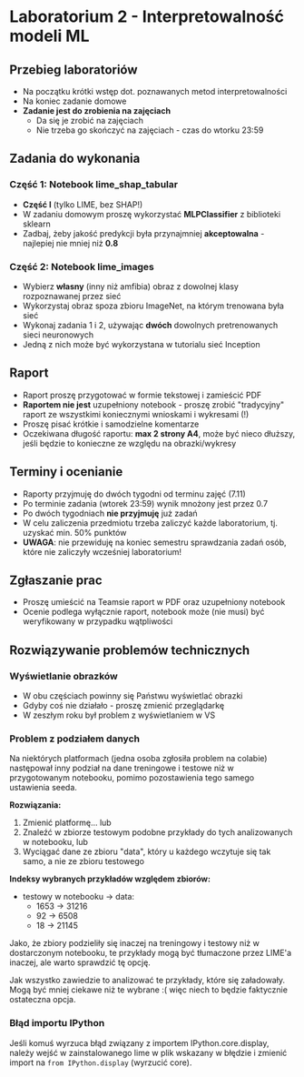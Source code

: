 # Laboratorium 2 - Interpretowalność modeli ML

## Przebieg laboratoriów

- Na początku krótki wstęp dot. poznawanych metod interpretowalności
- Na koniec zadanie domowe
- **Zadanie jest do zrobienia na zajęciach**
  - Da się je zrobić na zajęciach
  - Nie trzeba go skończyć na zajęciach - czas do wtorku 23:59

## Zadania do wykonania

### Część 1: Notebook lime_shap_tabular

- **Część I** (tylko LIME, bez SHAP!)
- W zadaniu domowym proszę wykorzystać **MLPClassifier** z biblioteki sklearn
- Zadbaj, żeby jakość predykcji była przynajmniej **akceptowalna** - najlepiej nie mniej niż **0.8**

### Część 2: Notebook lime_images

- Wybierz **własny** (inny niż amfibia) obraz z dowolnej klasy rozpoznawanej przez sieć
- Wykorzystaj obraz spoza zbioru ImageNet, na którym trenowana była sieć
- Wykonaj zadania 1 i 2, używając **dwóch** dowolnych pretrenowanych sieci neuronowych
- Jedną z nich może być wykorzystana w tutorialu sieć Inception

## Raport

- Raport proszę przygotować w formie tekstowej i zamieścić PDF
- **Raportem nie jest** uzupełniony notebook - proszę zrobić "tradycyjny" raport ze wszystkimi koniecznymi wnioskami i wykresami (!)
- Proszę pisać krótkie i samodzielne komentarze
- Oczekiwana długość raportu: **max 2 strony A4**, może być nieco dłuższy, jeśli będzie to konieczne ze względu na obrazki/wykresy

## Terminy i ocenianie

- Raporty przyjmuję do dwóch tygodni od terminu zajęć (7.11)
- Po terminie zadania (wtorek 23:59) wynik mnożony jest przez 0.7
- Po dwóch tygodniach **nie przyjmuję** już zadań
- W celu zaliczenia przedmiotu trzeba zaliczyć każde laboratorium, tj. uzyskać min. 50% punktów
- **UWAGA**: nie przewiduję na koniec semestru sprawdzania zadań osób, które nie zaliczyły wcześniej laboratorium!

## Zgłaszanie prac

- Proszę umieścić na Teamsie raport w PDF oraz uzupełniony notebook
- Ocenie podlega wyłącznie raport, notebook może (nie musi) być weryfikowany w przypadku wątpliwości

## Rozwiązywanie problemów technicznych

### Wyświetlanie obrazków

- W obu częściach powinny się Państwu wyświetlać obrazki
- Gdyby coś nie działało - proszę zmienić przeglądarkę
- W zeszłym roku był problem z wyświetlaniem w VS

### Problem z podziałem danych

Na niektórych platformach (jedna osoba zgłosiła problem na colabie) następował inny podział na dane treningowe i testowe niż w przygotowanym notebooku, pomimo pozostawienia tego samego ustawienia seeda.

**Rozwiązania:**

1. Zmienić platformę... lub
2. Znaleźć w zbiorze testowym podobne przykłady do tych analizowanych w notebooku, lub
3. Wyciągać dane ze zbioru "data", który u każdego wczytuje się tak samo, a nie ze zbioru testowego

**Indeksy wybranych przykładów względem zbiorów:**

- testowy w notebooku -> data:
  - 1653 -> 31216
  - 92 -> 6508
  - 18 -> 21145

Jako, że zbiory podzieliły się inaczej na treningowy i testowy niż w dostarczonym notebooku, te przykłady mogą być tłumaczone przez LIME'a inaczej, ale warto sprawdzić tę opcję.

Jak wszystko zawiedzie to analizować te przykłady, które się załadowały. Mogą być mniej ciekawe niż te wybrane :( więc niech to będzie faktycznie ostateczna opcja.

### Błąd importu IPython

Jeśli komuś wyrzuca błąd związany z importem IPython.core.display, należy wejść w zainstalowanego lime w plik wskazany w błędzie i zmienić import na `from IPython.display` (wyrzucić core).
